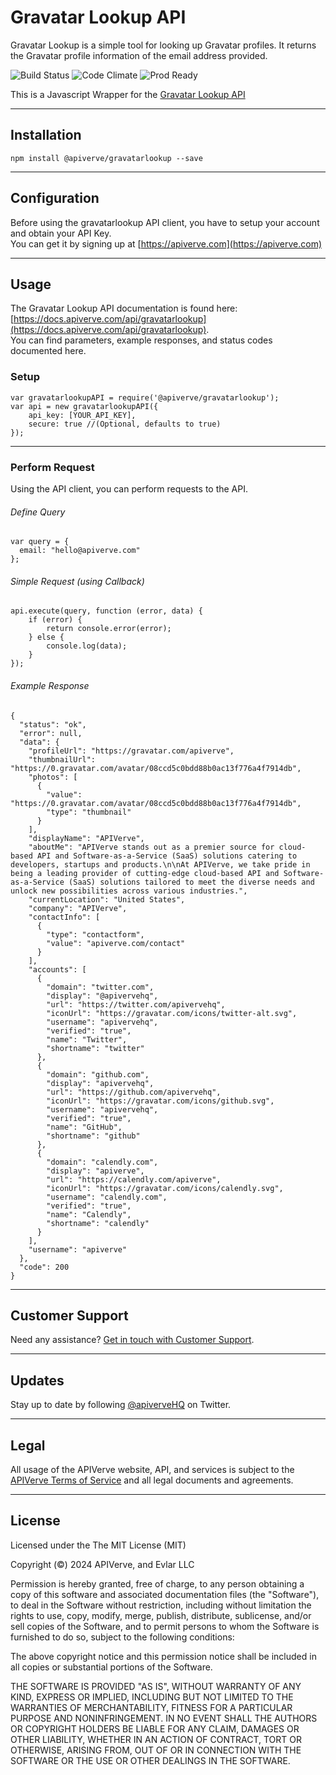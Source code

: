 Gravatar Lookup API
============

Gravatar Lookup is a simple tool for looking up Gravatar profiles. It returns the Gravatar profile information of the email address provided.

![Build Status](https://img.shields.io/badge/build-passing-green)
![Code Climate](https://img.shields.io/badge/maintainability-B-purple)
![Prod Ready](https://img.shields.io/badge/production-ready-blue)

This is a Javascript Wrapper for the [Gravatar Lookup API](https://apiverve.com/marketplace/api/gravatarlookup)

---

## Installation
	npm install @apiverve/gravatarlookup --save

---

## Configuration

Before using the gravatarlookup API client, you have to setup your account and obtain your API Key.  
You can get it by signing up at [https://apiverve.com](https://apiverve.com)

---

## Usage

The Gravatar Lookup API documentation is found here: [https://docs.apiverve.com/api/gravatarlookup](https://docs.apiverve.com/api/gravatarlookup).  
You can find parameters, example responses, and status codes documented here.

### Setup

```
var gravatarlookupAPI = require('@apiverve/gravatarlookup');
var api = new gravatarlookupAPI({
    api_key: [YOUR_API_KEY],
    secure: true //(Optional, defaults to true)
});
```

---


### Perform Request
Using the API client, you can perform requests to the API.

###### Define Query

```
var query = {
  email: "hello@apiverve.com"
};
```

###### Simple Request (using Callback)

```
api.execute(query, function (error, data) {
    if (error) {
        return console.error(error);
    } else {
        console.log(data);
    }
});
```

###### Example Response

```
{
  "status": "ok",
  "error": null,
  "data": {
    "profileUrl": "https://gravatar.com/apiverve",
    "thumbnailUrl": "https://0.gravatar.com/avatar/08ccd5c0bdd88b0ac13f776a4f7914db",
    "photos": [
      {
        "value": "https://0.gravatar.com/avatar/08ccd5c0bdd88b0ac13f776a4f7914db",
        "type": "thumbnail"
      }
    ],
    "displayName": "APIVerve",
    "aboutMe": "APIVerve stands out as a premier source for cloud-based API and Software-as-a-Service (SaaS) solutions catering to developers, startups and products.\n\nAt APIVerve, we take pride in being a leading provider of cutting-edge cloud-based API and Software-as-a-Service (SaaS) solutions tailored to meet the diverse needs and unlock new possibilities across various industries.",
    "currentLocation": "United States",
    "company": "APIVerve",
    "contactInfo": [
      {
        "type": "contactform",
        "value": "apiverve.com/contact"
      }
    ],
    "accounts": [
      {
        "domain": "twitter.com",
        "display": "@apivervehq",
        "url": "https://twitter.com/apivervehq",
        "iconUrl": "https://gravatar.com/icons/twitter-alt.svg",
        "username": "apivervehq",
        "verified": "true",
        "name": "Twitter",
        "shortname": "twitter"
      },
      {
        "domain": "github.com",
        "display": "apivervehq",
        "url": "https://github.com/apivervehq",
        "iconUrl": "https://gravatar.com/icons/github.svg",
        "username": "apivervehq",
        "verified": "true",
        "name": "GitHub",
        "shortname": "github"
      },
      {
        "domain": "calendly.com",
        "display": "apiverve",
        "url": "https://calendly.com/apiverve",
        "iconUrl": "https://gravatar.com/icons/calendly.svg",
        "username": "calendly.com",
        "verified": "true",
        "name": "Calendly",
        "shortname": "calendly"
      }
    ],
    "username": "apiverve"
  },
  "code": 200
}
```

---

## Customer Support

Need any assistance? [Get in touch with Customer Support](https://apiverve.com/contact).

---

## Updates
Stay up to date by following [@apiverveHQ](https://twitter.com/apiverveHQ) on Twitter.

---

## Legal

All usage of the APIVerve website, API, and services is subject to the [APIVerve Terms of Service](https://apiverve.com/terms) and all legal documents and agreements.

---

## License
Licensed under the The MIT License (MIT)

Copyright (&copy;) 2024 APIVerve, and Evlar LLC

Permission is hereby granted, free of charge, to any person obtaining a copy of this software and associated documentation files (the "Software"), to deal in the Software without restriction, including without limitation the rights to use, copy, modify, merge, publish, distribute, sublicense, and/or sell copies of the Software, and to permit persons to whom the Software is furnished to do so, subject to the following conditions:

The above copyright notice and this permission notice shall be included in all copies or substantial portions of the Software.

THE SOFTWARE IS PROVIDED "AS IS", WITHOUT WARRANTY OF ANY KIND, EXPRESS OR IMPLIED, INCLUDING BUT NOT LIMITED TO THE WARRANTIES OF MERCHANTABILITY, FITNESS FOR A PARTICULAR PURPOSE AND NONINFRINGEMENT. IN NO EVENT SHALL THE AUTHORS OR COPYRIGHT HOLDERS BE LIABLE FOR ANY CLAIM, DAMAGES OR OTHER LIABILITY, WHETHER IN AN ACTION OF CONTRACT, TORT OR OTHERWISE, ARISING FROM, OUT OF OR IN CONNECTION WITH THE SOFTWARE OR THE USE OR OTHER DEALINGS IN THE SOFTWARE.